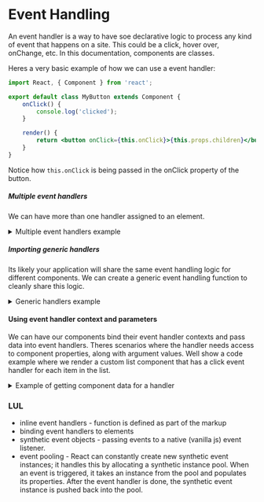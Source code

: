 # Event Handling

An event handler is a way to have soe declarative logic to process any kind of event that happens on a site. This could be a click, hover over, onChange, etc. In this documentation, components are classes. 

Heres a very basic example of how we can use a event handler:

```.jsx
import React, { Component } from 'react';

export default class MyButton extends Component {
    onClick() {
        console.log('clicked');
    }

    render() {
        return <button onClick={this.onClick}>{this.props.children}</button>;
    }
}
```

Notice how ```this.onClick``` is being passed in the onClick property of the button.

##### Multiple event handlers

We can have more than one handler assigned to an element. 

<details>
<summary>Multiple event handlers example</summary>

```.jsx
import React, { Component } from 'react';

export default class MyInput extends Component {
    onChange() {
        console.log('changed');
    }

    onBlur() {
        console.log('blurred');
    }

    render() {
        return <input onChange={this.onChange} onBlur={this.onBlur} />
    }
}
```
</details>

##### Importing generic handlers
Its likely your application will share the same event handling logic for different components. We can create a generic event handling function to cleanly share this logic.

<details>
<summary>Generic handlers example</summary>


```.jsx
import React, { Component } from 'react';
import reverse from './reverse'

export default class MyList extends Component {
    state = {
        items: ['Angular', 'Ember', 'React']
    };

    onReverseClick = reverse.bind(this);

    render() {
        const {
            state: {items},
            onReverseClick
        } = this;

        return (
            <section>
                <button onClick={onReverseClick}>Reverse</button>
                <ul>
                    {items.map((v, i) => (
                        <li key={i}>{v}</li>
                    ))}
                </ul>
            </section>
        )
    }
}
```
</details>


#### Using event handler context and parameters
We can have our components bind their event handler contexts and pass data into event handlers. Theres scenarios where the handler needs access to component properties, along with argument values. Well show a code example where we render a custom list component that has a click event handler for each item in the list. 

<details>

<summary>Example of getting component data for a handler</summary>

```.jsx
import React from 'react';
import { render } from 'react-dom'
import MyList from './MyList'

const items = [
    { id: 0, name: 'First'},
    { id: 1, name: 'Second'},
    { id: 2, name: 'Third'},
]

render(<MyList items={items} /> document.getElementById('root'));

```

MyList.jsx
```.jsx
import React, { Component } from 'react';
export default class MyList extends Component {
    constructor() {
        super();
        this.onClick = this.onClick.bind(this);
    }

    onClick(id) {
        const {name} = this.props.items.find(i => i.id === id);
        console.log('clicked', `"${name}"`);
    }

    render() {
        return (
            <ul>
                {this.props.items.map(({id, name}) => (
                    <li key={id} onClick={this.onClick.bind(null, id)}>{name}</li>
                ))}
            </ul>
        )
    }
}
```
</details>


### LUL
* inline event handlers - function is defined as part of the markup
* binding event handlers to elements
* synthetic event objects - passing events to a native (vanilla js) event listener. 
* event pooling - React can constantly create new synthetic event instances; it handles this by allocating a synthetic instance pool. When an event is triggered, it takes an instance from the pool and populates its properties. After the event handler is done, the synthetic event instance is pushed back into the pool. 


